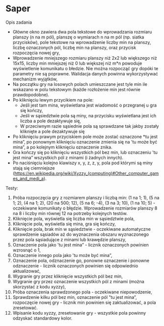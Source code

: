 # Saper
Opis zadania
 - Główne okno zawiera dwa pola tekstowe do wprowadzania rozmiaru planszy (n na m pól), planszę o wymiarach n na m pól (np. siatka przycisków), pole tekstowe na wprowadzenie liczby min na planszy, liczbę oznaczonych pól, liczbę min na planszy, oraz przycisk rozpoczęcia nowej gry,
 - Wprowadzenie mniejszego rozmiaru planszy niż 2x2 lub większego niż 15x15, liczby min mniejszej niż 0 lub większej niż m*n powoduje wyświetlenie komunikatu o błedzie. Nie można rozpocząć gry dopóki te parametry nie są poprawne. Walidacja danych powinna wykorzystywać mechanizm wyjątków,
 - Na początku gry na losowych polach umieszczane jest tyle min ile wskazano w polu tekstowym (każde rozłożenie min jest równie prawdopodobne).
 - Po kliknięciu lewym przycikiem na pole:
    - Jeśli jest tam mina, wyświetlana jest wiadomość o przegranej u gra się kończy,
    - Jeśli w sąsiedztwie pola są miny, na przycisku wyświetlana jest ich liczba a pole dezaktywuje się,
    - W przeciwnym razie sąsiednie pola są sprawdzane tak jakby zostały kliknięte a pole dezaktywuje się
- Po kliknięciu prawym przyciskiem pole może zostać oznaczone *tu jest mina”, po ponownym kliknięciu oznaczenie zmienia się na 'tu może być mina”, a po kolejnym kliknięciu oznaczenie znika.
- Gra kończy się po kliknięciu wszystkich pól bez min, lub oznaczeniu 'tu jest mina” wszystkich pól z minami (i żadnych innych).
- Po naciśnięciu kolejno klawiszy x, y, z, z, y, pola pod którymi są miny stają się
ciemniejsze (https://en.wikipedia.org/wiki/Xyzzy_(computing)#Other_computer_games_and_medi_a). 

Testy:
1. Próba rozpoczęcia gry z rozmiarem planszy i liczbą min: (1 na 1; 1), (5 na 1; 2), (4 na 1; 2), (20 na 500; 12), (5 na 6; -4), (3 na 3; 10), (1 na 10; 5) - oczekiwane komunikaty o błędzie. Wprowadzenie rozmiarów planszy 8 na 8 i liczby min równej 12 na potrzeby kolejnych testów.
2. Kliknięcie pola, wyświetla się liczba min w sąsiedztwie pola, 
3. Kliknięcie pola, wyświetla się mina, gra się kończy, 
4. Kliknięcie pola, brak min w sąsiedztwie - oczekiwane automatyczne sprawdzenie sąsiadów aż do wyznaczenia obszaru wyznaczonego przez pola sąsiadujące z minami lub krawędzie planszy, 
5. Oznaczenie pola jako 'tu jest mina” - licznik oznaczonych powinien wzrosnąć o 1, 
6. Oznaczenie innego pola jako 'tu może być mina”, 
7. Oznaczenie pola, odznaczenie go, ponowne oznaczenie i ponowne odznaczenie - licznik oznaczonych powinien się odpowiednio aktualizować,
8. Wygranie gry przez kliknięcie wszystkich pól bez min,
9. Wygranie gry przez oznaczenie wszystkich pól z minami (można skorzystać z kodu xyzzy),
10. Próba oznaczenia sprawdzonego pola - oczekiwane niepowodzenie,
11. Sprawdzenie kilku pól bez min, oznaczenie pól "tu jest mina”, rozpoczęcie nowej gry - licznik min powinien się zaktualizować, a pola zresetować.
12. Wpisanie kodu xyzzy, zresetowanie gry - wszystkie pola powinny odzyskać
standardowy kolor.